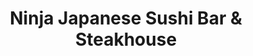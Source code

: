 ---
layout: place
title: "Ninja Japanese Sushi Bar & Steakhouse"
permalink: /missouri/chesterfield/ninja-japanese-sushi-bar-steakhouse.html
stateAbbr: MO
stateName: Missouri
cityName: Chesterfield
seo:
  name: "Ninja Japanese Sushi Bar & Steakhouse"
  type: Restaurant
  links: null
description: "Ninja Japanese Sushi Bar & Steakhouse serves delicious sushi in Chesterfield, Missouri. Try fresh Japanese dishes for a great dining experience. "
place_id: ChIJO7UVbYvV2IcRGEw0pxjmYkc
photos:
  - name: >-
      places/ChIJO7UVbYvV2IcRGEw0pxjmYkc/photos/AeeoHcIj5qEE6IfZqzBy37ib9uDMduaCmzpyItRC61e_5UoGn3gbZCWjvqgzkFaabvmTC75_IKiAmiMh5S-EkoMpd2GOfCza07ux4_DK-bdfcbus-JGtESW1atCELr7lV0cidFKH9CYEg_1UHvagL8Ttv4Cvz_vpbzarb8mJDrBWTjgXqnNxT3VrSSY2TZk-dwt8vK0hHyrCImuEi6vT7YiE0vn2GCRx3yEqucqcr8kWnkBf5fRzTvASOE9_zp6hzpWMnUOi6anTVw-BPUW4_FQAUTDtXhUG4cvJ1nSymHt3qO5APQ
    widthPx: 1080
    heightPx: 1440
    authorAttributions:
      - displayName: Ninja Japanese Sushi Bar & Steakhouse
        uri: https://maps.google.com/maps/contrib/100947181749133923651
        photoUri: >-
          https://lh3.googleusercontent.com/a-/ALV-UjWIQPSUhNnDNImxy0Y1v7LgOddE2btrrk-rKkIeIRUmu-_GSVg=s100-p-k-no-mo
    flagContentUri: >-
      https://www.google.com/local/imagery/report/?cb_client=maps_api_places.places_api&image_key=!1e10!2sAF1QipMVbvWF2t601TG7MGyztv32nH4kZDl1zg4mR-zb&hl=en-US
    googleMapsUri: >-
      https://www.google.com/maps/place//data=!3m4!1e2!3m2!1sAF1QipMVbvWF2t601TG7MGyztv32nH4kZDl1zg4mR-zb!2e10!4m2!3m1!1s0x87d8d58b6d15b53b:0x4762e618a7344c18
  - name: >-
      places/ChIJO7UVbYvV2IcRGEw0pxjmYkc/photos/AeeoHcKfgLRPaIRHhB-lotAkI5S8kwpwtoEXpA3rnOgOgpLwViM2LAPboGqQKGcxVRDEV2qO8TUMGUeYuUMVss70ymOkFGW2ay20K3B1iF0kSaVB5kzOtoOehGE-KLL4Sc8NbZhTSFd3BAebvsZpLqP8ifpTdxf9kIYfDbeRMySJ0xI7Jpej0c3Ak5sM-3qssWXI5cZUn63eCIwN4NB5bCWrpmIVq05k-vlINuNYxOddmA1xSPE5lspU3F-191fenRhAcDg7NIaMBR22kQEUBVlQLGU2jaeid3i2LaRQCtrwt6h6gA
    widthPx: 1396
    heightPx: 700
    authorAttributions:
      - displayName: Ninja Japanese Sushi Bar & Steakhouse
        uri: https://maps.google.com/maps/contrib/100947181749133923651
        photoUri: >-
          https://lh3.googleusercontent.com/a-/ALV-UjWIQPSUhNnDNImxy0Y1v7LgOddE2btrrk-rKkIeIRUmu-_GSVg=s100-p-k-no-mo
    flagContentUri: >-
      https://www.google.com/local/imagery/report/?cb_client=maps_api_places.places_api&image_key=!1e10!2sAF1QipPNQR_YwQ3WqH-Thvw5LAjb1pfdn1CSooaRRuUS&hl=en-US
    googleMapsUri: >-
      https://www.google.com/maps/place//data=!3m4!1e2!3m2!1sAF1QipPNQR_YwQ3WqH-Thvw5LAjb1pfdn1CSooaRRuUS!2e10!4m2!3m1!1s0x87d8d58b6d15b53b:0x4762e618a7344c18
  - name: >-
      places/ChIJO7UVbYvV2IcRGEw0pxjmYkc/photos/AeeoHcJ3eHv5dgF4mvmogolmvAzYfilKrrN_mJ0mmaJqmTh44XkR37_DpqTSivCgA_Y-7XH-jmW97OZExnpOKJMwiwIXKymDZ-IRvnXCw_Tqrq2yMjjnd_HEjpOpKt0t81Oh0qTFzNTMdT0pOs7IHcK-qTQf15a1GlzkrbuWWnRNk-Om4CBhgkPisu49zFayHjfeqcxEMTN3nfFHyaOckFWl9X6eTLVIhK8tOSWdvScju0DLPpwuKffw1ze0NXHvOE9c18M4bixpqr6sd5E1lozPhb1IjMOvi4fQ3Naf4chDybBZ7Q
    widthPx: 1440
    heightPx: 900
    authorAttributions:
      - displayName: Ninja Japanese Sushi Bar & Steakhouse
        uri: https://maps.google.com/maps/contrib/100947181749133923651
        photoUri: >-
          https://lh3.googleusercontent.com/a-/ALV-UjWIQPSUhNnDNImxy0Y1v7LgOddE2btrrk-rKkIeIRUmu-_GSVg=s100-p-k-no-mo
    flagContentUri: >-
      https://www.google.com/local/imagery/report/?cb_client=maps_api_places.places_api&image_key=!1e10!2sAF1QipMI-dgsuwPfOE-LID1g0gFxwZ2bxBEgpBfvMQO0&hl=en-US
    googleMapsUri: >-
      https://www.google.com/maps/place//data=!3m4!1e2!3m2!1sAF1QipMI-dgsuwPfOE-LID1g0gFxwZ2bxBEgpBfvMQO0!2e10!4m2!3m1!1s0x87d8d58b6d15b53b:0x4762e618a7344c18
  - name: >-
      places/ChIJO7UVbYvV2IcRGEw0pxjmYkc/photos/AeeoHcJN4vTTit_v-gyNl-H0FWVZmF8lPw8BQCrLTVcp3xHln2LhGKSes87gP8zpp-krevnsVvmyIT0Tdk7h7R48GqIl0hGVZijpAYqHPV3dceO2XZD01OxgG_e4ylLhn3yGfAI3It1SYhfQQq6VG6hHtt7XNUeJY1UPZHjz6Az-W3OL42ZdDIoo8lxfxXWfrRNRSPcYCmfbOLHTJmYivv5G3JLMVFZiXTi3QLPGAwT6Ue-P8kX8HMDGv8CFboPg7BnuI3BHr1QzNKv0BAMoH4PP3UnaFwFoyHif95m2ROLPsx6PRA
    widthPx: 1440
    heightPx: 1080
    authorAttributions:
      - displayName: Ninja Japanese Sushi Bar & Steakhouse
        uri: https://maps.google.com/maps/contrib/100947181749133923651
        photoUri: >-
          https://lh3.googleusercontent.com/a-/ALV-UjWIQPSUhNnDNImxy0Y1v7LgOddE2btrrk-rKkIeIRUmu-_GSVg=s100-p-k-no-mo
    flagContentUri: >-
      https://www.google.com/local/imagery/report/?cb_client=maps_api_places.places_api&image_key=!1e10!2sAF1QipNW8TWvFHWdKL6kW91vn0s1aZGE3W7VamSZu3rL&hl=en-US
    googleMapsUri: >-
      https://www.google.com/maps/place//data=!3m4!1e2!3m2!1sAF1QipNW8TWvFHWdKL6kW91vn0s1aZGE3W7VamSZu3rL!2e10!4m2!3m1!1s0x87d8d58b6d15b53b:0x4762e618a7344c18
  - name: >-
      places/ChIJO7UVbYvV2IcRGEw0pxjmYkc/photos/AeeoHcKGBVAXvUbjdilzVPoDjaqXspYPJjd_fbVmmwdqjzAqWXFQ9tIsV_hY4UZLT91DyWGBJ2f7kP7AY7wrtJF-MSqfJxtl8bMSsosj6Bdsh-lp4Erg8EDOxACS5hoJgYhCIdnxaYS6FRoWhux2cN4gLwbPuPdCxfNuWwhInvY7zzHmWgpSPjMWAWzp_WfCcdLtJSx7XkVE8IE0QBU2Bhdhw03AQd_jPfonXVkZPZMKoLHFWZZYgHKYOmNmDynCVcAZ2lvz2Uxi_rdRhBaoNer0tnsadvm5wCVj5j0kdG83KjY7dg
    widthPx: 1440
    heightPx: 1080
    authorAttributions:
      - displayName: Ninja Japanese Sushi Bar & Steakhouse
        uri: https://maps.google.com/maps/contrib/100947181749133923651
        photoUri: >-
          https://lh3.googleusercontent.com/a-/ALV-UjWIQPSUhNnDNImxy0Y1v7LgOddE2btrrk-rKkIeIRUmu-_GSVg=s100-p-k-no-mo
    flagContentUri: >-
      https://www.google.com/local/imagery/report/?cb_client=maps_api_places.places_api&image_key=!1e10!2sAF1QipOjfYzvSHhWr62yOwMzt8GuzTelH-8k2CVMe6SX&hl=en-US
    googleMapsUri: >-
      https://www.google.com/maps/place//data=!3m4!1e2!3m2!1sAF1QipOjfYzvSHhWr62yOwMzt8GuzTelH-8k2CVMe6SX!2e10!4m2!3m1!1s0x87d8d58b6d15b53b:0x4762e618a7344c18
  - name: >-
      places/ChIJO7UVbYvV2IcRGEw0pxjmYkc/photos/AeeoHcJFz2dQGA-Rh7GvIZuwyA29FUFS4XxxwxDu6Yll_4s664HGYT41ToeW5fG3cWXJN4DrQiveHxQsHM26q3TE5nUCmI-QuWqEANoHEQBnf7e00ZFuxQmuVwQ1w24JQsWuY3jbZkTNzp_OMazb9n_2jM5C5ZhAwY_57HUIn4Gh1JOLG0jQMpBUNlLwm2cP5eVV32qmbqBcGAkfOZoOQFBM9rsTZmA90o9vbYcWybiBPJ_PKEWUEnffioCJ6xRa3HWMKxAMrGHnF5em3r3lnxUoG98-OREYeRyync9t80qDYu0AvMRR7uqe5I5VWFFXmVRqhAOu6-FRx8IYrFtApbkiPJq6ybE34Y4anmJHTAUlPxO_QIfhYpzCNePHYStWnHeaO6t5nubxARnD6CZbOFucUpx994dxOIuo3C0IfPl91zhHSY3L
    widthPx: 4000
    heightPx: 3000
    authorAttributions:
      - displayName: Temo
        uri: https://maps.google.com/maps/contrib/101666423281220890707
        photoUri: >-
          https://lh3.googleusercontent.com/a/ACg8ocKOsOVeH6zua4NxXnVM71_Drzn5LxDYsL1gWJiQURnIUWvPYw=s100-p-k-no-mo
    flagContentUri: >-
      https://www.google.com/local/imagery/report/?cb_client=maps_api_places.places_api&image_key=!1e10!2sCIHM0ogKEICAgMDQu5WV6gE&hl=en-US
    googleMapsUri: >-
      https://www.google.com/maps/place//data=!3m4!1e2!3m2!1sCIHM0ogKEICAgMDQu5WV6gE!2e10!4m2!3m1!1s0x87d8d58b6d15b53b:0x4762e618a7344c18
  - name: >-
      places/ChIJO7UVbYvV2IcRGEw0pxjmYkc/photos/AeeoHcKkE2nP9GgCMngU3X8YydMAZfEEV2pwnZPRrDT00wXQSN4er0nA6C9toETQIreWNtckbOLY8GVMIRMaYu2wThlIDNZVhqnkk4F9xTEKsB3FVNTjBs1ahqBiscZrXHlxCAICX9FcqTltyGvq4rbz2-WtXf53cNY7z-HRkzVwsh46ETjBMnZah_LoJCEQZmiXVA0jQpZ36kCPyN53vxFpriCcsbdsE5o8cCQtek_W-g6PChbwnlxAg2XAjlvIVhdUZ2NA9WsSxsvOQgAmHyAbEbk8TP8rrmxkJxeLUdnnE98AxIXt3L98cSVjDcDEnsQ7CjRG5hJGzhS0tflfnGCsNLmVNhX66304OTiOSvL7xqTVuwmYQWUIGjDlamxBg5b9KYbfyzrseEDTaoajmzA_m1FcBtRsFtsZR3uMfC16fwU
    widthPx: 4032
    heightPx: 3024
    authorAttributions:
      - displayName: Jeffrey Reiser
        uri: https://maps.google.com/maps/contrib/102662589609046258000
        photoUri: >-
          https://lh3.googleusercontent.com/a/ACg8ocKh3BvYTndp4bemSSYjzYIAAb6U8mkpSjt2c_kcvyHUniDpIA=s100-p-k-no-mo
    flagContentUri: >-
      https://www.google.com/local/imagery/report/?cb_client=maps_api_places.places_api&image_key=!1e10!2sCIHM0ogKEICAgIDV-5iFTg&hl=en-US
    googleMapsUri: >-
      https://www.google.com/maps/place//data=!3m4!1e2!3m2!1sCIHM0ogKEICAgIDV-5iFTg!2e10!4m2!3m1!1s0x87d8d58b6d15b53b:0x4762e618a7344c18
  - name: >-
      places/ChIJO7UVbYvV2IcRGEw0pxjmYkc/photos/AeeoHcI3M5747ASKV3Cm6Y9Hr_1E8rNs8Y21q5h2g2KYss59ic04PFTYMbeJmnzv0B0KJH52hkR0pRy-3F5wTvHUBxKQF1LVoF7wdwEy3-rqyIgHkMO9-sHwPlz3qp0S16hg9WT5xKiVLTHhRQW-drQXR3lvwNvOY-MrG5bcnTp7GjPg8ZRlIcTLqf6iMtBLGl2gTUvdFzWzzHW7jxPAQLcoT8YMKP4odLN9lA3vNvPRqbyW9DB-iTI8mkF8i98xrfu66xxJuuo8YVgPXGckqqOfhIWkd3AE21CB0Wzy2LgpM81lXB2wipkASKfw2nH4RoqizxdCX--dXdW2IPg_M43_vzn2gU557dlN9xQfnqdR9ZfyoODx3UMTR1VR-6j_zIazGLJHDGXFwV4iWJFt4l7aicmgVzcMMEQIKLKa99ynqacHT79-
    widthPx: 4032
    heightPx: 3024
    authorAttributions:
      - displayName: Thusith W
        uri: https://maps.google.com/maps/contrib/111093481651246952825
        photoUri: >-
          https://lh3.googleusercontent.com/a-/ALV-UjVBVFth1oKyjrJxJMy_vR4DogV1ReCCkQNEJG5PpSCGJ6yRKGLq=s100-p-k-no-mo
    flagContentUri: >-
      https://www.google.com/local/imagery/report/?cb_client=maps_api_places.places_api&image_key=!1e10!2sCIHM0ogKEICAgIC_5IrmnQE&hl=en-US
    googleMapsUri: >-
      https://www.google.com/maps/place//data=!3m4!1e2!3m2!1sCIHM0ogKEICAgIC_5IrmnQE!2e10!4m2!3m1!1s0x87d8d58b6d15b53b:0x4762e618a7344c18
  - name: >-
      places/ChIJO7UVbYvV2IcRGEw0pxjmYkc/photos/AeeoHcINv7XZUdA1rx8AzFb7JhgZGV-rNKroiW6QKWGdGtokmCGZQ7lG7J8RzR0ivSygByD4Jq7yFC1DOuOCHaeDo2i29OUGelKK2XXTyj-8H3LAKNCfzXHpWYlXDzHz-utJbhuqwShOUqKr-1wDWWGVo4yWRMCGtmeu2187r2df1bi1juqvqMgku2hq91QPkZjPVaxlH8tv3KMKdpIXSj5lwhhGzRFLzhNCD3pcwth4oOLwLCo1QdBKA86cRPSHFJ7f5zKLjlYBQR6wKEQiN25n9liHKvdlA67pYwIvNLOxbkNoCJvAVH465p3gSQDZl8DB44x9hJhPfePvE75YyQtRCxW0D3AvJtRR_IL_ukTQu9JB8mJx5cewJncukYACL0se2H3gNQG_uLqOtL9Axq-UiHJ411QAWsmx_lKsX4kn7Uo
    widthPx: 4800
    heightPx: 3600
    authorAttributions:
      - displayName: Thusith W
        uri: https://maps.google.com/maps/contrib/111093481651246952825
        photoUri: >-
          https://lh3.googleusercontent.com/a-/ALV-UjVBVFth1oKyjrJxJMy_vR4DogV1ReCCkQNEJG5PpSCGJ6yRKGLq=s100-p-k-no-mo
    flagContentUri: >-
      https://www.google.com/local/imagery/report/?cb_client=maps_api_places.places_api&image_key=!1e10!2sCIHM0ogKEICAgIC_5IrmdQ&hl=en-US
    googleMapsUri: >-
      https://www.google.com/maps/place//data=!3m4!1e2!3m2!1sCIHM0ogKEICAgIC_5IrmdQ!2e10!4m2!3m1!1s0x87d8d58b6d15b53b:0x4762e618a7344c18
  - name: >-
      places/ChIJO7UVbYvV2IcRGEw0pxjmYkc/photos/AeeoHcK16QaKay5dscpyAv_dYccllmnPf57ApIAyE0vwBpPpNpvE4Req2Y6jJO7sxIQkSAc_kV3owfa5qwO0clKgyYbX7IxTrpG1Zi4yIX6KVTdZLT7pl-1_OmvLKt_EhXD6au4GOqxo4uOQhJ4kgDGclwkd-3wJq8fwTjGk01-ZzkoLil_g_GD7mzxnh5a_P9suA7FnbsAeRpqi3YLH-JbOXGvAOxtMxaopYo25HjGieeBpmy5bwVSQCUBDVwLbHwNrad98HW7TNO5jtM_Bi8vJUNPntgYtGa-b9ijJZoHHxcaK1CRPGldJ1HaR0fXA2syrNpAuI5NP7zOgQE9bg6k0j8pAZXSHUxNmFGdoCIAq-vM5nvVXQFy7Zjn905Ru5J1VPpaOl2YinC4iVVIPHGvn0O_SRPIY5X9q2kLPuys0wmgGFA
    widthPx: 2824
    heightPx: 2252
    authorAttributions:
      - displayName: Vin Miller
        uri: https://maps.google.com/maps/contrib/113096674498369043865
        photoUri: >-
          https://lh3.googleusercontent.com/a/ACg8ocLZP_8x5tuUZzdAeFGyBVREL8WVcUpJpRk0OZqDtANzcBJ71A=s100-p-k-no-mo
    flagContentUri: >-
      https://www.google.com/local/imagery/report/?cb_client=maps_api_places.places_api&image_key=!1e10!2sCIHM0ogKEICAgIDTy9TtNg&hl=en-US
    googleMapsUri: >-
      https://www.google.com/maps/place//data=!3m4!1e2!3m2!1sCIHM0ogKEICAgIDTy9TtNg!2e10!4m2!3m1!1s0x87d8d58b6d15b53b:0x4762e618a7344c18
address: 1737 Clarkson Rd, Chesterfield, MO 63017, USA
street: 1737 Clarkson Rd
city: Chesterfield
state: MO
zip: '63017'
country: USA
neighborhood: null
latitude: '38.643035'
longitude: '-90.567968'
accessibility_options:
  wheelchairAccessibleParking: true
  wheelchairAccessibleEntrance: true
  wheelchairAccessibleRestroom: true
  wheelchairAccessibleSeating: true
business_status: OPERATIONAL
name: Ninja Japanese Sushi Bar & Steakhouse
google_maps_links:
  directionsUri: >-
    https://www.google.com/maps/dir//''/data=!4m7!4m6!1m1!4e2!1m2!1m1!1s0x87d8d58b6d15b53b:0x4762e618a7344c18!3e0
  placeUri: https://maps.google.com/?cid=5143926717969353752
  writeAReviewUri: >-
    https://www.google.com/maps/place//data=!4m3!3m2!1s0x87d8d58b6d15b53b:0x4762e618a7344c18!12e1
  reviewsUri: >-
    https://www.google.com/maps/place//data=!4m4!3m3!1s0x87d8d58b6d15b53b:0x4762e618a7344c18!9m1!1b1
  photosUri: >-
    https://www.google.com/maps/place//data=!4m3!3m2!1s0x87d8d58b6d15b53b:0x4762e618a7344c18!10e5
primary_type: Japanese Restaurant
opening_hours:
  regular: null
  current: null
secondary_opening_hours:
  regular:
    weekdayDescriptions: null
    type: null
  current:
    weekdayDescriptions: null
    type: null
phone: null
price_level: null
price_range: null
rating: null
rating_count: 0
website: null
reviews: null
parking_options: null
payment_options: null
allow_dogs: null
curbside_pickup: null
delivery: null
dine_in: null
good_for_children: null
good_for_groups: null
good_for_sports: null
live_music: null
menu_for_children: null
outdoor_seating: null
reservable: null
restroom: null
serves_beer: null
serves_breakfast: null
serves_brunch: null
serves_cocktails: null
serves_coffee: null
serves_dinner: null
serves_dessert: null
serves_lunch: null
serves_vegetarian_food: null
serves_wine: null
takeout: null
update_category: essentials
summary: null

---